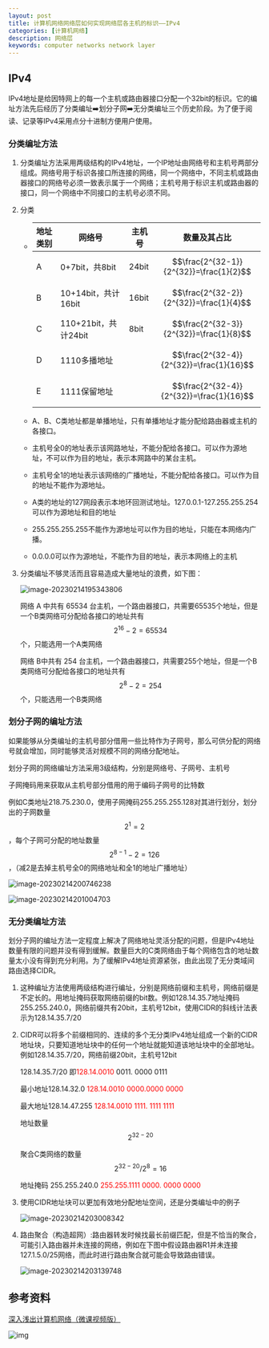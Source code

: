 ```yaml
---
layout: post
title: 计算机网络网络层如何实现网络层各主机的标识——IPv4
categories: [计算机网络]
description: 网络层
keywords: computer networks network layer
---
```


## IPv4

​		IPv4地址是给因特网上的每一个主机或路由器接口分配一个32bit的标识。它的编址方法先后经历了分类编址:arrow_right:划分子网:arrow_right:无分类编址三个历史阶段。为了便于阅读、记录等IPv4采用点分十进制方便用户使用。

### 分类编址方法

1. 分类编址方法采用两级结构的IPv4地址，一个IP地址由网络号和主机号两部分组成。网络号用于标识各接口所连接的网络，同一个网络中，不同主机或路由器接口的网络号必须一致表示属于一个网络；主机号用于标识主机或路由器的接口，同一个网络中不同接口的主机号必须不同。

2. 分类

   - | 地址类别 | 网络号               | 主机号 | 数量及其占比                             |
     | -------- | -------------------- | ------ | ---------------------------------------- |
     | A        | 0+7bit，共8bit       | 24bit  | $$\frac{2^{32-1}}{2^{32}}=\frac{1}{2}$$  |
     | B        | 10+14bit，共计16bit  | 16bit  | $$\frac{2^{32-2}}{2^{32}}=\frac{1}{4}$$  |
     | C        | 110+21bit，共计24bit | 8bit   | $$\frac{2^{32-3}}{2^{32}}=\frac{1}{8}$$  |
     | D        | 1110多播地址         |        | $$\frac{2^{32-4}}{2^{32}}=\frac{1}{16}$$ |
     | E        | 1111保留地址         |        | $$\frac{2^{32-4}}{2^{32}}=\frac{1}{16}$$                                         |
     
   - A、B、C类地址都是单播地址，只有单播地址才能分配给路由器或主机的各接口。

   - 主机号全0的地址表示该网路地址，不能分配给各接口。可以作为源地址，不可以作为目的地址，表示本网路中的某台主机。

   - 主机号全1的地址表示该网络的广播地址，不能分配给各接口。可以作为目的地址不能作为源地址。

   - A类的地址的127网段表示本地环回测试地址。127.0.0.1-127.255.255.254可以作为源地址和目的地址

   - 255.255.255.255不能作为源地址可以作为目的地址，只能在本网络内广播。

   - 0.0.0.0可以作为源地址，不能作为目的地址，表示本网络上的主机

3. 分类编址不够灵活而且容易造成大量地址的浪费，如下图：

   ![image-20230214195343806](https://wendaocsmaster.github.io/images/blog/image-20230214195343806.png)

   网络 A 中共有 65534 台主机，一个路由器接口，共需要65535个地址，但是一个B类网络可分配给各接口的地址共有 $$2^{16}-2=65534$$ 个，只能选用一个A类网络

   网络 B中共有 254 台主机，一个路由器接口，共需要255个地址，但是一个B类网络可分配给各接口的地址共有 $$2^8-2=254$$ 个，只能选用一个B类网络

### 划分子网的编址方法

​		如果能够从分类编址的主机号部分借用一些比特作为子网号，那么可供分配的网络号就会增加，同时能够灵活对规模不同的网络分配地址。

划分子网的网络编址方法采用3级结构，分别是网络号、子网号、主机号

子网掩码用来获取从主机号部分借用的用于编码子网号的比特数

例如C类地址218.75.230.0，使用子网掩码255.255.255.128对其进行划分，划分出的子网数量$$2^1=2$$，每个子网可分配的地址数量$$2^{8-1}-2=126$$，（减2是去掉主机号全0的网络地址和全1的地址广播地址）

![image-20230214200746238](https://wendaocsmaster.github.io/images/blog/image-20230214200746238.png)

![image-20230214201004703](https://wendaocsmaster.github.io/images/blog/image-20230214201004703.png)

### 无分类编址方法

​		划分子网的编址方法一定程度上解决了网络地址灵活分配的问题，但是IPv4地址数量有限的问题并没有得到缓解。数量巨大的C类网络由于每个网络包含的地址数量太小没有得到充分利用。为了缓解IPv4地址资源紧张，由此出现了无分类域间路由选择CIDR。

1. 这种编址方法使用两级结构进行编址，分别是网络前缀和主机号，网络前缀是不定长的。用地址掩码获取网络前缀的bit数。例如128.14.35.7地址掩码255.255.240.0，网络前缀共有20bit，主机号12bit，使用CIDR的斜线计法表示为128.14.35.7/20

2. CIDR可以将多个前缀相同的、连续的多个无分类IPv4地址组成一个新的CIDR地址块，只要知道地址块中的任何一个地址就能知道该地址块中的全部地址。例如128.14.35.7/20，网络前缀20bit，主机号12bit

   128.14.35.7/20      即<font color = red>128.14.0010</font> 0011. 0000 0111

   最小地址128.14.32.0  <font color =red>128.14.0010 0000.0000 0000 </font>

   最大地址128.14.47.255 <font color =red>128.14.0010 1111. 1111 1111 </font>

   地址数量$$2^{32-20}$$

   聚合C类网络的数量 $$2^{32-20} / 2^8=16$$

   地址掩码 255.255.240.0 <font color=red>255.255.1111 0000. 0000 0000</font>

3. 使用CIDR地址块可以更加有效地分配地址空间，还是分类编址中的例子

   ![image-20230214203008342](https://wendaocsmaster.github.io/images/blog/image-20230214203008342.png)

4. 路由聚合（构造超网）:路由器转发时候找最长前缀匹配，但是不恰当的聚合，可能引入路由器并未连接的网络，例如在下图中假设路由器R1并未连接127.1.5.0/25网络，而此时进行路由聚合就可能会导致路由错误。

   ![image-20230214203139748](https://wendaocsmaster.github.io/images/blog/image-20230214203139748.png)

   

## 参考资料

[深入浅出计算机网络（微课视频版）](http://www.tup.tsinghua.edu.cn/booksCenter/book_09342101.html)

![img](https://wendaocsmaster.github.io/images/blog/093421-01.jpg)
